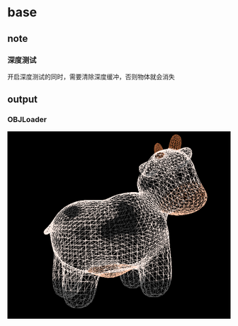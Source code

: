 # base

## note

### 深度测试

开启深度测试的同时，需要清除深度缓冲，否则物体就会消失

## output

### OBJLoader

![OBJLoader](output/OBJLoader.png)
